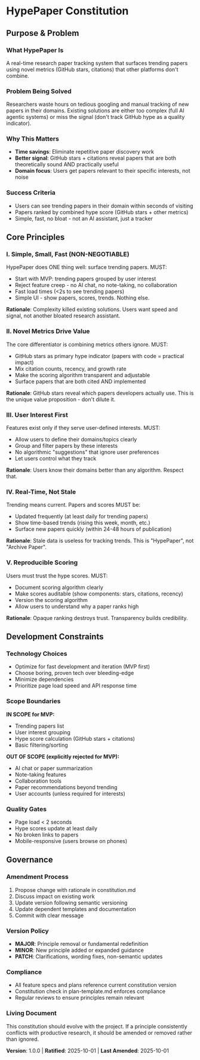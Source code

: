 <!--
Sync Impact Report:
- Version change: none → 1.0.0
- Initial constitution creation for HypePaper project
- Focused on product purpose and problem-solving
- Principles established around simplicity, speed, and user value
- Templates status:
  ✅ plan-template.md - aligned with constitution check requirements
  ✅ spec-template.md - aligned with requirements structure
  ✅ tasks-template.md - aligned with test-first approach
- No follow-up TODOs
-->

# HypePaper Constitution

## Purpose & Problem

### What HypePaper Is
A real-time research paper tracking system that surfaces trending papers using
novel metrics (GitHub stars, citations) that other platforms don't combine.

### Problem Being Solved
Researchers waste hours on tedious googling and manual tracking of new papers in
their domains. Existing solutions are either too complex (full AI agentic systems)
or miss the signal (don't track GitHub hype as a quality indicator).

### Why This Matters
- **Time savings**: Eliminate repetitive paper discovery work
- **Better signal**: GitHub stars + citations reveal papers that are both
  theoretically sound AND practically useful
- **Domain focus**: Users get papers relevant to their specific interests, not
  noise

### Success Criteria
- Users can see trending papers in their domain within seconds of visiting
- Papers ranked by combined hype score (GitHub stars + other metrics)
- Simple, fast, no bloat - not an AI assistant, just a tracker

## Core Principles

### I. Simple, Small, Fast (NON-NEGOTIABLE)
HypePaper does ONE thing well: surface trending papers. MUST:
- Start with MVP: trending papers grouped by user interest
- Reject feature creep - no AI chat, no note-taking, no collaboration
- Fast load times (<2s to see trending papers)
- Simple UI - show papers, scores, trends. Nothing else.

**Rationale**: Complexity killed existing solutions. Users want speed and signal,
not another bloated research assistant.

### II. Novel Metrics Drive Value
The core differentiator is combining metrics others ignore. MUST:
- GitHub stars as primary hype indicator (papers with code = practical impact)
- Mix citation counts, recency, and growth rate
- Make the scoring algorithm transparent and adjustable
- Surface papers that are both cited AND implemented

**Rationale**: GitHub stars reveal which papers developers actually use. This is
the unique value proposition - don't dilute it.

### III. User Interest First
Features exist only if they serve user-defined interests. MUST:
- Allow users to define their domains/topics clearly
- Group and filter papers by these interests
- No algorithmic "suggestions" that ignore user preferences
- Let users control what they track

**Rationale**: Users know their domains better than any algorithm. Respect that.

### IV. Real-Time, Not Stale
Trending means current. Papers and scores MUST be:
- Updated frequently (at least daily for trending papers)
- Show time-based trends (rising this week, month, etc.)
- Surface new papers quickly (within 24-48 hours of publication)

**Rationale**: Stale data is useless for tracking trends. This is "HypePaper",
not "Archive Paper".

### V. Reproducible Scoring
Users must trust the hype scores. MUST:
- Document scoring algorithm clearly
- Make scores auditable (show components: stars, citations, recency)
- Version the scoring algorithm
- Allow users to understand why a paper ranks high

**Rationale**: Opaque ranking destroys trust. Transparency builds credibility.

## Development Constraints

### Technology Choices
- Optimize for fast development and iteration (MVP first)
- Choose boring, proven tech over bleeding-edge
- Minimize dependencies
- Prioritize page load speed and API response time

### Scope Boundaries
**IN SCOPE for MVP:**
- Trending papers list
- User interest grouping
- Hype score calculation (GitHub stars + citations)
- Basic filtering/sorting

**OUT OF SCOPE (explicitly rejected for MVP):**
- AI chat or paper summarization
- Note-taking features
- Collaboration tools
- Paper recommendations beyond trending
- User accounts (unless required for interests)

### Quality Gates
- Page load < 2 seconds
- Hype scores update at least daily
- No broken links to papers
- Mobile-responsive (users browse on phones)

## Governance

### Amendment Process
1. Propose change with rationale in constitution.md
2. Discuss impact on existing work
3. Update version following semantic versioning
4. Update dependent templates and documentation
5. Commit with clear message

### Version Policy
- **MAJOR**: Principle removal or fundamental redefinition
- **MINOR**: New principle added or expanded guidance
- **PATCH**: Clarifications, wording fixes, non-semantic updates

### Compliance
- All feature specs and plans reference current constitution version
- Constitution check in plan-template.md enforces compliance
- Regular reviews to ensure principles remain relevant

### Living Document
This constitution should evolve with the project. If a principle consistently
conflicts with productive research, it should be amended or removed rather than
ignored.

**Version**: 1.0.0 | **Ratified**: 2025-10-01 | **Last Amended**: 2025-10-01
